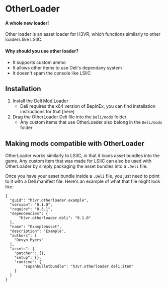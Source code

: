 # OtherLoader
#### A whole new loader!

Other loader is an asset loader for H3VR, which functions similarly to other loaders like LSIIC.

#### Why should you use other loader?
- It supports custom ammo
- It allows other items to use Deli's dependany system
- It doesn't spam the console like LSIIC

## Installation
1. Install the [Deli Mod Loader](https://github.com/Deli-Counter/Deli)
    - Deli requires the x64 version of BepInEx, you can find installation instructions for that [here]
2. Drag the OtherLoader Deli file into the `Deli/mods` folder
    - Any custom items that use OtherLoader also belong in the `Deli/mods` folder

## Making mods compatible with OtherLoader
OtherLoader works similarly to LSIIC, in that it loads asset bundles into the game. Any custom item that was made for LSIIC can also be used with OtherLoader by simply packaging the asset bundles into a `.Deli` file.

Once you have your asset bundle inside a `.Deli` file, you just need to point to it with a Deli manifest file. Here's an example of what that file might look like:
```
{
  "guid": "h3vr.otherloader.example",
  "version": "0.1.0",
  "require": "0.3.1",
  "dependencies": {
      "h3vr.otherloader.deli": "0.1.0"
  },
  "name": "ExampleAsset",
  "description": "Example",
  "authors": [ 
    "Devyn Myers"
  ],
  "assets": {
    "patcher": {},
    "setup": {},
    "runtime": {
        "supahbulletbundle": "h3vr.otherloader.deli:item"
    }
  }
}
```
